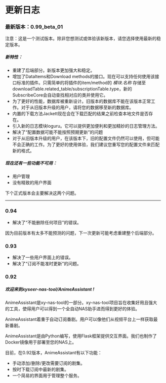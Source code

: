 # 更新日志

### 最新版本：0.99_beta_01

注意：这是一个测试版本。除非您想测试或体验该新版本，请您选择使用最新的稳定版本。

##### 新特性：

+ 重建了后端部分。新版本更加强大和稳定。
+ 增加了DataItems和Download methods的接口。现在可以支持任何使用该接口标准的插件。只需简单的将插件的item/method的 $模块.名称$ 存储至downloadTable.related_table/subscriptionTable.type，新的SubscribeCore会自动查找相对应的类并使用它。
+ 为了更好的性能，数据库被重新设计。旧版本的数据库不能在该版本正常工作。对于从旧版本升级的用户，请将您的数据移至新的数据库。
+ 内置的下载方法Jackett现在会在下载匹配的结果之前检查本地文件是否存在。
+ 引入新的日志模块loguru。它可以提供更加便利和更加精妙的日志管理方法。
+ 解决了“配置数据可能不能按照预期更新”的问题
+ 对于从旧版本升级的用户，在该版本下，旧的配置文件仍然可以使用，但可能不会正确的工作。为了更好的使用体验，我们建议您重写您的配置文件来匹配新的格式。

##### 现在还有一些功能不可用：

+ 用户管理
+ 没有精致的用户界面

下个正式版本会主要解决这两个问题。



---------------

### 0.94

+ 解决了“不能删除任何项目”的错误。

因为目前版本有太多不能预测的问题，下一次更新可能考虑重建整个后端部分。



### 0.93

+ 解决了一些用户界面上的错误。
+ 解决了“订阅不能准时更新”的问题。



### 0.92

##### 欢迎来到xyseer-nas-tool/AnimeAssistant !

AnimeAssistant是xy-nas-tool的一部分。xy-nas-tool项目旨在收集好用且强大的工具，使得用户可以得到一个全自动NAS助手进而得到更好的体验。

AnimeAssistant着重于自动订阅番剧。用户可以像他们从视频平台上一样获取最新番剧。

AnimeAssistant是由Python编写，使用Flask框架提供交互界面。我们也制作了Docker镜像用于部署至您的NAS上。

目前，在0.92版本，AnimeAssistant有以下功能：

+ 手动添加/删除/更改需要订阅的剧集。
+ 按时下载订阅中最新的剧集。
+ 一个简易的界面用于管理整个服务。